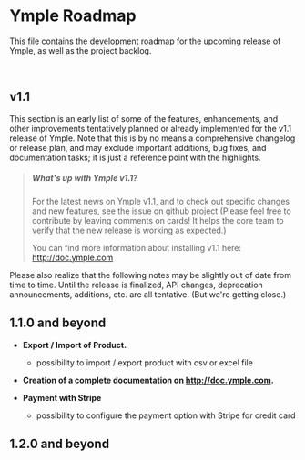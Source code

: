 # Ymple Roadmap

This file contains the development roadmap for the upcoming release of Ymple, as well as the project backlog.

&nbsp;
&nbsp;

## v1.1

This section is an early list of some of the features, enhancements, and other improvements tentatively planned or already implemented for the v1.1 release of Ymple.  Note that this is by no means a comprehensive changelog or release plan, and may exclude important additions, bug fixes, and documentation tasks; it is just a reference point with the highlights.

> ##### What's up with Ymple v1.1?
>
> For the latest news on Ymple v1.1, and to check out specific changes and new features, see the issue on github project  (Please feel free to contribute by leaving comments on cards!  It helps the core team to verify that the new release is working as expected.)
>
> You can find more information about installing v1.1 here: http://doc.ymple.com

Please also realize that the following notes may be slightly out of date from time to time.  Until the release is finalized, API changes, deprecation announcements, additions, etc. are all tentative.  (But we're getting close.)



## 1.1.0 and beyond

+ **Export / Import of Product.**
  + possibility to import / export product with csv or excel file
+ **Creation of a complete documentation on http://doc.ymple.com.**

+ **Payment with Stripe**
  + possibility to configure the payment option with Stripe for credit card


## 1.2.0 and beyond

